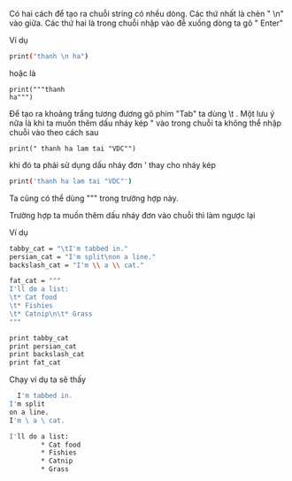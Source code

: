 Có hai cách để tạo ra chuỗi string có nhều dòng. Các thứ nhất là chèn " \n" vào giữa. Các thứ hai là trong chuỗi nhập vào đễ xuống dòng ta gõ " Enter"

Ví dụ
```sh
print("thanh \n ha")
```
hoặc là 
    
    print("""thanh
    ha""")

Để tạo ra khoảng trắng tương đương gõ phím "Tab" ta dùng \t . Một lưu ý nữa là khi ta muốn thêm dấu nháy kép " vào trong chuỗi ta không thể nhập chuỗi vào theo cách sau

    print(" thanh ha lam tai "VDC"")
    
khi đó ta phải sử dụng dấu nháy đơn ' thay cho nháy kép
```sh
print('thanh ha lam tai "VDC"')
```
Ta cũng có thể dùng """ trong trường hợp này.

Trường hợp ta muốn thêm dấu nháy đơn vào chuỗi thì làm ngược lại

Ví dụ
```sh
tabby_cat = "\tI'm tabbed in."
persian_cat = "I'm split\non a line."
backslash_cat = "I'm \\ a \\ cat."

fat_cat = """
I'll do a list:
\t* Cat food
\t* Fishies
\t* Catnip\n\t* Grass
"""

print tabby_cat
print persian_cat
print backslash_cat
print fat_cat
```
Chạy ví dụ ta sẽ thấy 
```sh
  I'm tabbed in.
I'm split
on a line.
I'm \ a \ cat.

I'll do a list:
        * Cat food
        * Fishies
        * Catnip
        * Grass
```
